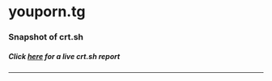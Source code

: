 # youporn.tg
### Snapshot of crt.sh
##### Click [here](https://crt.sh/?q=E516D1D83985B4AE5F199EC58FF1C6CEADEA2AB0D889D93AB7E64A1B17E13501) for a live crt.sh report

---
